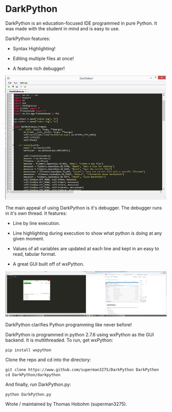 DarkPython
==========


DarkPython is an education-focused IDE programmed in pure Python. It was made with the student in mind and is easy to use.


DarkPython features:


* Syntax Highlighting!

* Editing multiple files at once!

* A feature rich debugger!


![Editor Screenshot](/screenshots/editor.png)


The main appeal of using DarkPython is it's debugger. The debugger runs in it's own thread. It features:


* Line by line execution.

* Line highlighting during execution to show what python is doing at any given moment.

* Values of all variables are updated at each line and kept in an easy to read, tabular format.

* A great GUI built off of wxPython.


![Debugger Screenshot](/screenshots/debugger.png)


DarkPython clarifies Python programming like never before!


DarkPython is programmed in python 2.7.6 using wxPython as the GUI backend. It is multithreaded. To run, get wxPython:

    pip install wxpython

Clone the repo and cd into the directory:

    git clone https://www.github.com/superman3275/DarkPython DarkPython
    cd DarkPython/darkpython

And finally, run DarkPython.py:

    python DarkPython.py


Wrote / maintained by Thomas Hobohm (superman3275).